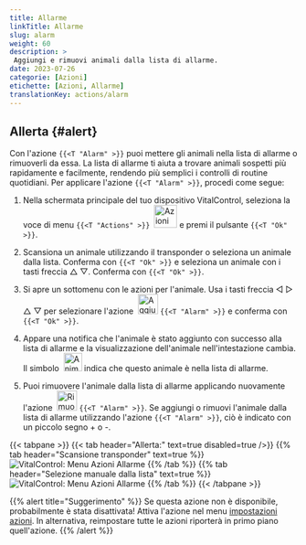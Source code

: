 ```yaml
---
title: Allarme
linkTitle: Allarme
slug: alarm
weight: 60
description: >
 Aggiungi e rimuovi animali dalla lista di allarme.
date: 2023-07-26
categorie: [Azioni]
etichette: [Azioni, Allarme]
translationKey: actions/alarm
---
```


## Allerta {#alert}

Con l'azione `{{<T "Alarm" >}}` puoi mettere gli animali nella lista di allarme o rimuoverli da essa. La lista di allarme ti aiuta a trovare animali sospetti più rapidamente e facilmente, rendendo più semplici i controlli di routine quotidiani. Per applicare l'azione `{{<T "Alarm" >}}`, procedi come segue:

1. Nella schermata principale del tuo dispositivo VitalControl, seleziona la voce di menu `{{<T "Actions" >}}` &nbsp;<img src="/icons/actions.svg" width="40" align="bottom" alt="Azioni" /> e premi il pulsante `{{<T "Ok" >}}`.

2. Scansiona un animale utilizzando il transponder o seleziona un animale dalla lista. Conferma con `{{<T "Ok" >}}` e seleziona un animale con i tasti freccia △ ▽. Conferma con `{{<T "Ok" >}}`.

3. Si apre un sottomenu con le azioni per l'animale. Usa i tasti freccia ◁ ▷ △ ▽ per selezionare l'azione &nbsp;<img src="/icons/actions/alarm.svg" width="35" align="bottom" alt="Aggiungi allarme" /> `{{<T "Alarm" >}}` e conferma con `{{<T "Ok" >}}`.

4. Appare una notifica che l'animale è stato aggiunto con successo alla lista di allarme e la visualizzazione dell'animale nell'intestazione cambia. Il simbolo &nbsp;<img src="/icons/header/animal-in-alarm.svg" width="32" align="bottom" alt="Animale in allarme" /> indica che questo animale è nella lista di allarme.

5. Puoi rimuovere l'animale dalla lista di allarme applicando nuovamente l'azione &nbsp;<img src="/icons/actions/alarm-minus.svg" width="35" align="bottom" alt="Rimuovi allarme" /> `{{<T "Alarm" >}}`. Se aggiungi o rimuovi l'animale dalla lista di allarme utilizzando l'azione `{{<T "Alarm" >}}`, ciò è indicato con un piccolo segno + o -.

{{< tabpane >}}
{{< tab header="Allerta:" text=true disabled=true />}}
{{% tab header="Scansione transponder" text=true %}}
![VitalControl: Menu Azioni Allarme](../images/alarm-scan.png "Allarme")
{{% /tab %}}
{{% tab header="Selezione manuale dalla lista" text=true %}}
![VitalControl: Menu Azioni Allarme](../images/alarm.png "Allarme")
{{% /tab %}}
{{< /tabpane >}}

{{% alert title="Suggerimento" %}}
Se questa azione non è disponibile, probabilmente è stata disattivata! Attiva l'azione nel menu [impostazioni azioni](../settings/). In alternativa, reimpostare tutte le azioni riporterà in primo piano quell'azione.
{{% /alert %}}


